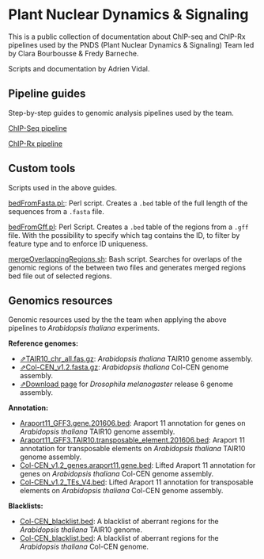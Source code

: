 # Plant Nuclear Dynamics & Signaling 

This is a public collection of documentation about ChIP-seq and ChIP-Rx pipelines used by the PNDS (Plant Nuclear Dynamics & Signaling) Team led by Clara Bourbousse & Fredy Barneche.

Scripts and documentation by Adrien Vidal.

## Pipeline guides

Step-by-step guides to genomic analysis pipelines used by the team.

[ChIP-Seq pipeline](chipseq.md)

[ChIP-Rx pipeline](chiprx.md)

## Custom tools
Scripts used in the above guides.

[bedFromFasta.pl:](bedFromFasta.md): Perl script. Creates a `.bed` table of the full length of the sequences from a `.fasta` file.

[bedFromGff.pl](bedFromGff.md): Perl Script. Creates a `.bed` table of the regions from a `.gff` file. With the possibility to specify which tag contains the ID, to filter by feature type and to enforce ID uniqueness.

[mergeOverlappingRegions.sh](mergeOverlappingRegions.md): Bash script. Searches for overlaps of the genomic regions of the between two files and generates merged regions bed file out of selected regions.

## Genomics resources

Genomic resources used by the the team when applying the above pipelines to *Arabidopsis thaliana* experiments. 

**Reference genomes:**
*  [⇗TAIR10_chr_all.fas.gz](https://www.arabidopsis.org/download_files/Genes/TAIR10_genome_release/TAIR10_chromosome_files/TAIR10_chr_all.fas.gz): *Arabidopsis thaliana* TAIR10 genome assembly.
*  [⇗Col-CEN_v1.2.fasta.gz](https://github.com/schatzlab/Col-CEN/blob/main/v1.2/Col-CEN_v1.2.fasta.gz): *Arabidopsis thaliana* Col-CEN genome assembly.
*  [⇗Download page](https://www.ncbi.nlm.nih.gov/assembly/GCF_000001215.4/) for *Drosophila melanogaster* release 6 genome assembly.

**Annotation:**
*  [Araport11_GFF3.gene.201606.bed](resources/Araport11_GFF3.gene.201606.bed): Araport 11 annotation for genes on *Arabidopsis thaliana* TAIR10 genome assembly.
*  [Araport11_GFF3.TAIR10.transposable_element.201606.bed](resources/Araport11_GFF3.TAIR10.transposable_element.201606.bed): Araport 11 annotation for transposable elements on *Arabidopsis thaliana* TAIR10 genome assembly.
*  [Col-CEN_v1.2_genes.araport11.gene.bed](resources/Col-CEN_v1.2_genes.araport11.gene.bed): Lifted Araport 11 annotation for genes on *Arabidopsis thaliana* Col-CEN genome assembly.
*  [Col-CEN_v1.2_TEs_V4.bed](resources/Col-CEN_v1.2_TEs_V4.bed): Lifted Araport 11 annotation for transposable elements on *Arabidopsis thaliana* Col-CEN genome assembly.

**Blacklists:**
*  [Col-CEN_blacklist.bed](resources/TAIR10_blacklist.bed): A blacklist of aberrant regions for the *Arabidopsis thaliana* TAIR10 genome.
*  [Col-CEN_blacklist.bed](resources/Col-CEN_blacklist.bed): A blacklist of aberrant regions for the *Arabidopsis thaliana* Col-CEN genome.